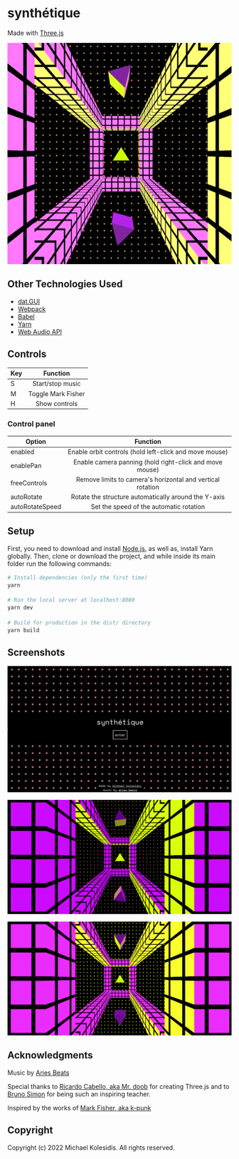 # synthétique
Made with [Three.js](https://threejs.org/)

![screenshot](/screenshots/screenshot-main.png)



## Other Technologies Used
* [dat.GUI](https://github.com/dataarts/dat.gui)
* [Webpack](https://webpack.js.org/)
* [Babel](https://babeljs.io/)
* [Yarn](https://yarnpkg.com/)
* [Web Audio API](https://developer.mozilla.org/en-US/docs/Web/API/Web_Audio_API)



## Controls

| Key                | Function           |
| ------------------ |:------------------:|
| S                  | Start/stop music   |
| M                  | Toggle Mark Fisher |
| H                  | Show controls      |

### Control panel
| Option          | Function                                                   |
| --------------- |:----------------------------------------------------------:|
| enabled         | Enable orbit controls (hold left-click and move mouse)     |
| enablePan       | Enable camera panning (hold right-click and move mouse)    |
| freeControls    | Remove limits to camera's horizontal and vertical rotation |
| autoRotate      | Rotate the structure automatically around the Y-axis       |
| autoRotateSpeed | Set the speed of  the automatic rotation                   |



## Setup

First, you need to download and install [Node.js](https://nodejs.org/en/download/), as well as, install Yarn globally. Then, clone or download the project, and while inside its main folder run the following commands:

```bash
# Install dependencies (only the first time)
yarn

# Run the local server at localhost:8080
yarn dev

# Build for production in the dist/ directory
yarn build
```


## Screenshots
![screenshot](/screenshots/screenshot-menu.png)

![screenshot](/screenshots/screenshot-01.png)

![screenshot](/screenshots/screenshot-02.png)



## Acknowledgments
Music by [Aries Beats](https://free-songs.de/synthwave-piano/)

Special thanks to [Ricardo Cabello, aka Mr. doob](https://mrdoob.com/) for creating Three.js and to [Bruno Simon](https://bruno-simon.com/) for being such an inspiring teacher.

Inspired by the works of [Mark Fisher, aka k-punk](https://en.wikipedia.org/wiki/Mark_Fisher)



## Copyright
Copyright (c) 2022 Michael Kolesidis. All rights reserved.
